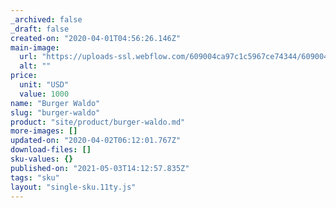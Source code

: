 ```yaml
---
_archived: false
_draft: false
created-on: "2020-04-01T04:56:26.146Z"
main-image:
  url: "https://uploads-ssl.webflow.com/609004ca97c1c5967ce74344/609004ca97c1c5f0c7e74354_Burger%2008.png"
  alt: ""
price:
  unit: "USD"
  value: 1000
name: "Burger Waldo"
slug: "burger-waldo"
product: "site/product/burger-waldo.md"
more-images: []
updated-on: "2020-04-02T06:12:01.767Z"
download-files: []
sku-values: {}
published-on: "2021-05-03T14:12:57.835Z"
tags: "sku"
layout: "single-sku.11ty.js"
---
```




